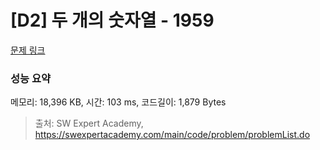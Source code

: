 # [D2] 두 개의 숫자열 - 1959 

[문제 링크](https://swexpertacademy.com/main/code/problem/problemDetail.do?contestProbId=AV5PpoFaAS4DFAUq) 

### 성능 요약

메모리: 18,396 KB, 시간: 103 ms, 코드길이: 1,879 Bytes



> 출처: SW Expert Academy, https://swexpertacademy.com/main/code/problem/problemList.do